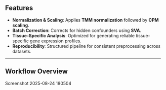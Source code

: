 

## Features

- **Normalization & Scaling**: Applies **TMM normalization** followed by **CPM scaling**.  
- **Batch Correction**: Corrects for hidden confounders using **SVA**.  
- **Tissue-Specific Analysis**: Optimized for generating reliable tissue-specific gene expression profiles.  
- **Reproducibility**: Structured pipeline for consistent preprocessing across datasets.

---

## Workflow Overview
Screenshot 2025-08-24 180504




